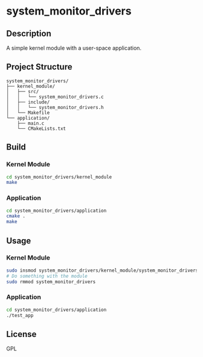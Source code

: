 # system_monitor_drivers

## Description
A simple kernel module with a user-space application.

## Project Structure
```
system_monitor_drivers/
├── kernel_module/
│   ├── src/
│   │   └── system_monitor_drivers.c
│   ├── include/
│   │   └── system_monitor_drivers.h
│   └── Makefile
└── application/
    ├── main.c
    └── CMakeLists.txt
```

## Build

### Kernel Module
```bash
cd system_monitor_drivers/kernel_module
make
```

### Application
```bash
cd system_monitor_drivers/application
cmake .
make
```

## Usage

### Kernel Module
```bash
sudo insmod system_monitor_drivers/kernel_module/system_monitor_drivers.ko
# Do something with the module
sudo rmmod system_monitor_drivers
```

### Application
```bash
cd system_monitor_drivers/application
./test_app
```

## License
GPL
